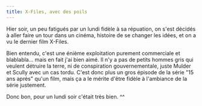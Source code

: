 ```yaml
---
title: X-Files, avec des poils
---
```


Hier soir, un peu fatigués par un lundi fidèle à sa répuation, on s'est
décidés à aller faire un tour dans un cinéma, histoire de se changer les
idées, et on a vu le dernier film X-Files.

Bien entendu, c'est une énième exploitation purement commerciale et
blablabla... mais en fait j'ai bien aimé. Il n'y a pas de petits hommes gris
qui veulent détruire la terre, ni de conspiration gouvernementale, juste
Mulder et Scully avec un cas tordu. C'est donc plus un gros épisode de la
série "15 ans après" qu'un film, mais ça a le mérite d'être fidèle à
l'ambiance de la série justement.

Donc bon, pour un lundi soir c'était très bien. ^^

